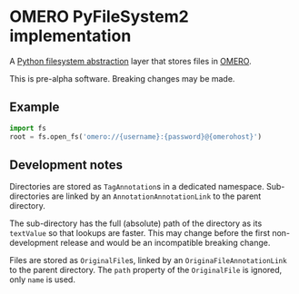 # OMERO PyFileSystem2 implementation

A [Python filesystem abstraction](https://www.pyfilesystem.org/) layer that stores files in [OMERO](https://www.openmicroscopy.org/omero/).

This is pre-alpha software.
Breaking changes may be made.


## Example

```python
import fs
root = fs.open_fs('omero://{username}:{password}@{omerohost}')
```


## Development notes

Directories are stored as `TagAnnotation`s in a dedicated namespace.
Sub-directories are linked by an `AnnotationAnnotationLink` to the parent directory.

The sub-directory has the full (absolute) path of the directory as its `textValue` so that lookups are faster.
This may change before the first non-development release and would be an incompatible breaking change.

Files are stored as `OriginalFile`s, linked by an `OriginaFileAnnotationLink` to the parent directory.
The `path` property of the `OriginalFile` is ignored, only `name` is used.

